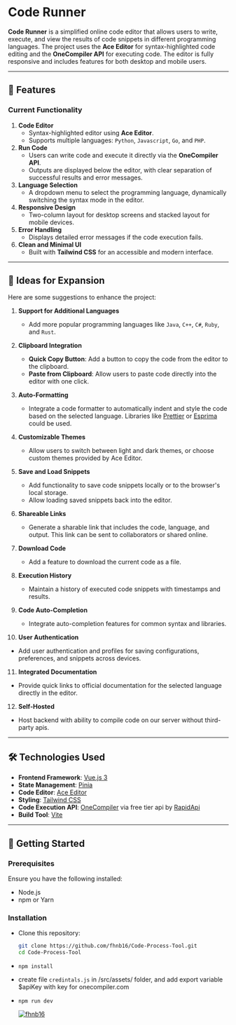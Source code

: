 # Code Runner

**Code Runner** is a simplified online code editor that allows users to write, execute, and view the results of code snippets in different programming languages. The project uses the **Ace Editor** for syntax-highlighted code editing and the **OneCompiler API** for executing code. The editor is fully responsive and includes features for both desktop and mobile users.

---

## 🔧 Features

### Current Functionality
1. **Code Editor**  
   - Syntax-highlighted editor using **Ace Editor**.
   - Supports multiple languages: `Python`, `Javascript`, `Go`, and `PHP`.
2. **Run Code**  
   - Users can write code and execute it directly via the **OneCompiler API**.
   - Outputs are displayed below the editor, with clear separation of successful results and error messages.
3. **Language Selection**  
   - A dropdown menu to select the programming language, dynamically switching the syntax mode in the editor.
4. **Responsive Design**  
   - Two-column layout for desktop screens and stacked layout for mobile devices.
5. **Error Handling**  
   - Displays detailed error messages if the code execution fails.
6. **Clean and Minimal UI**  
   - Built with **Tailwind CSS** for an accessible and modern interface.

---

## 🌟 Ideas for Expansion

Here are some suggestions to enhance the project:

1. **Support for Additional Languages**  
   - Add more popular programming languages like `Java`, `C++`, `C#`, `Ruby`, and `Rust`.

2. **Clipboard Integration**  
   - **Quick Copy Button**: Add a button to copy the code from the editor to the clipboard.
   - **Paste from Clipboard**: Allow users to paste code directly into the editor with one click.

3. **Auto-Formatting**  
   - Integrate a code formatter to automatically indent and style the code based on the selected language. Libraries like [Prettier](https://prettier.io/) or [Esprima](https://esprima.org/) could be used.

4. **Customizable Themes**  
   - Allow users to switch between light and dark themes, or choose custom themes provided by Ace Editor.

5. **Save and Load Snippets**  
   - Add functionality to save code snippets locally or to the browser's local storage.
   - Allow loading saved snippets back into the editor.

6. **Shareable Links**  
   - Generate a sharable link that includes the code, language, and output. This link can be sent to collaborators or shared online.

7. **Download Code**  
   - Add a feature to download the current code as a file.

8. **Execution History**  
   - Maintain a history of executed code snippets with timestamps and results.

9. **Code Auto-Completion**  
   - Integrate auto-completion features for common syntax and libraries.

10. **User Authentication**  
   - Add user authentication and profiles for saving configurations, preferences, and snippets across devices.

11. **Integrated Documentation**  
   - Provide quick links to official documentation for the selected language directly in the editor.

12. **Self-Hosted**
   - Host backend with ability to compile code on our server without third-party apis.
---

## 🛠️ Technologies Used

- **Frontend Framework**: [Vue.js 3](https://vuejs.org/)  
- **State Management**: [Pinia](https://pinia.vuejs.org/)  
- **Code Editor**: [Ace Editor](https://ace.c9.io/)  
- **Styling**: [Tailwind CSS](https://tailwindcss.com/)  
- **Code Execution API**: [OneCompiler](https://onecompiler.com/) via free tier api by [RapidApi](https://rapidapi.com/)
- **Build Tool**: [Vite](https://vitejs.dev/)  

---

## 🚀 Getting Started

### Prerequisites
Ensure you have the following installed:
- Node.js
- npm or Yarn

### Installation
- Clone this repository:
   ```bash
   git clone https://github.com/fhnb16/Code-Process-Tool.git
   cd Code-Process-Tool
- `npm install`
- create file `credintals.js` in /src/assets/ folder, and add export variable $apiKey with key for onecompiler.com
- `npm run dev`


  [![fhnb16](https://img.shields.io/badge/Made_by_fhnb16-december_2024-gray.svg?style=plastic&labelColor=FF0000)](https://fhnb.ru/)
